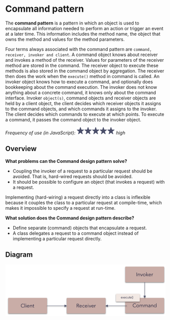 # Command pattern

The **command pattern** is a pattern in which an object is used to encapsulate all information needed to perform an action or trigger an event at a later time. This information includes the method name, the object that owns the method and values for the method parameters.

Four terms always associated with the command pattern are `command, receiver, invoker and client`. A command object knows about receiver and invokes a method of the receiver. Values for parameters of the receiver method are stored in the command. The receiver object to execute these methods is also stored in the command object by aggregation. The receiver then does the work when the `execute()` method in command is called. An invoker object knows how to execute a command, and optionally does bookkeeping about the command execution. The invoker does not know anything about a concrete command, it knows only about the command interface. Invoker `object(s)`, command objects and receiver objects are held by a client object, the client decides which receiver objects it assigns to the command objects, and which commands it assigns to the invoker. The client decides which commands to execute at which points. To execute a command, it passes the command object to the invoker object.

_Frequency of use (in JavaScript): ![high](../../assets/frequency/high.png) high_

## Overview

**What problems can the Command design pattern solve?**

- Coupling the invoker of a request to a particular request should be avoided. That is, hard-wired requests should be avoided.
- It should be possible to configure an object (that invokes a request) with a request.

Implementing (hard-wiring) a request directly into a class is inflexible because it couples the class to a particular request at compile-time, which makes it impossible to specify a request at run-time.

**What solution does the Command design pattern describe?**

- Define separate (command) objects that encapsulate a request.
- A class delegates a request to a command object instead of implementing a particular request directly.

## Diagram

![command](../../assets/diagrams/command.png)
